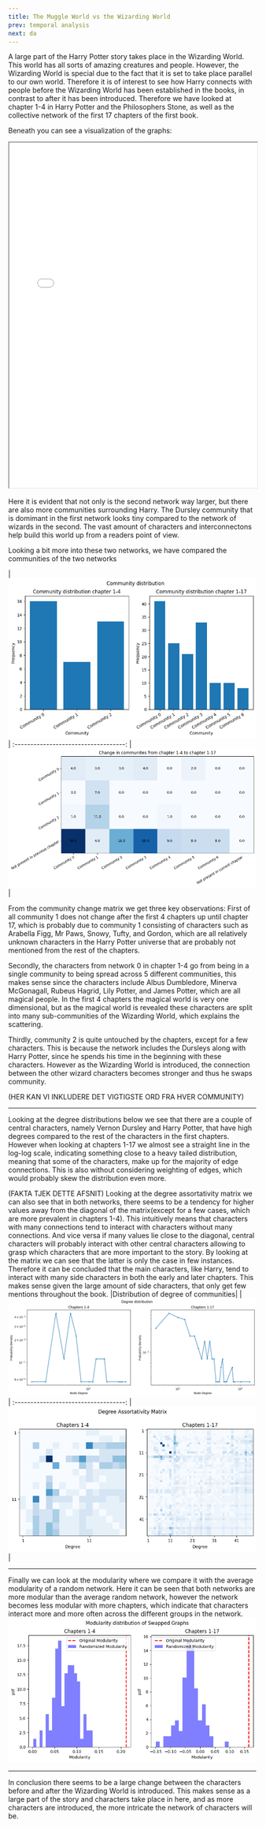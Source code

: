 ```yaml
---
title: The Muggle World vs the Wizarding World
prev: temporal analysis
next: da
---
```


A large part of the Harry Potter story takes place in the Wizarding World. This world has all sorts of amazing creatures and people. However, the Wizarding World is special due to the fact that it is set to take place parallel to our own world. Therefore it is of interest to see how Harry connects with people before the Wizarding World has been established in the books, in contrast to after it has been introduced. Therefore we have looked at chapter 1-4 in Harry Potter and the Philosophers Stone, as well as the collective network of the first 17 chapters of the first book.

Beneath you can see a visualization of the graphs:
<iframe
  src="/images/MugglesvWizards/Network.html"
  style="width:100%; height:700px;"
></iframe>

Here it is evident that not only is the second network way larger, but there are also more communities surrounding Harry. The Dursley community that is domimant in the first network looks tiny compared to the network of wizards in the second. The vast amount of characters and interconnectons help build this world up from a readers point of view.

Looking a bit more into these two networks, we have compared the communities of the two networks

|![](/images/MugglesvWizards/community_distribution.png)|
:-----------------------------------:
|![](/images/MugglesvWizards/community_change_matrix.png)|

From the community change matrix we get three key observations: First of all community 1 does not change after the first 4 chapters up until chapter 17, which is probably due to community 1 consisting of characters such as Arabella Figg, Mr Paws, Snowy, Tufty, and Gordon, which are all relatively unknown characters in the Harry Potter universe that are probably not mentioned from the rest of the chapters. 

Secondly, the characters from network 0 in chapter 1-4 go from being in a single community to being spread across 5 different communities, this makes sense since the characters include Albus Dumbledore, Minerva McGonagall, Rubeus Hagrid, Lily Potter, and James Potter, which are all magical people. In the first 4 chapters the magical world is very one dimensional, but as the magical world is revealed these characters are split into many sub-communities of the Wizarding World, which explains the scattering.

Thirdly, community 2 is quite untouched by the chapters, except for a few characters. This is because the network includes the Dursleys along with Harry Potter, since he spends his time in the beginning with these characters. However as the Wizarding World is introduced, the connection between the other wizard characters becomes stronger and thus he swaps community.

(HER KAN VI INKLUDERE DET VIGTIGSTE ORD FRA HVER COMMUNITY)
<hr class="border-b-2 border-gray-400 mt-8 mx-4">

Looking at the degree distributions below we see that there are a couple of central characters, namely Vernon Dursley and Harry Potter, that have high degrees compared to the rest of the characters in the first chapters. However when looking at chapters 1-17 we almost see a straight line in the log-log scale, indicating something close to a heavy tailed distribution, meaning that some of the characters, make up for the majority of edge connections. This is also without considering weighting of edges, which would probably skew the distribution even more. 

(FAKTA TJEK DETTE AFSNIT)
Looking at the degree assortativity matrix we can also see that in both networks, there seems to be a tendency for higher values away from the diagonal of the matrix(except for a few cases, which are more prevalent in chapters 1-4). This intuitively means that characters with many connections tend to interact with characters without many connections. And vice versa if many values lie close to the diagonal, central characters will probably interact with other central characters allowing to grasp which characters that are more important to the story. By looking at the matrix we can see that the latter is only the case in few instances. Therefore it can be concluded that the main characters, like Harry, tend to interact with many side characters in both the early and later chapters. This makes sense given the large amount of side characters, that only get few mentions throughout the book.
|Distribution of degree of communities|
|![](/images/MugglesvWizards/Degree%20distribution.png)|
:-----------------------------------:
|![](/images/MugglesvWizards/degree%20assortativity%20matrix.png)|
<hr class="border-b-2 border-gray-400 mt-8 mx-4">

Finally we can look at the modularity where we compare it with the average modularity of a random network. Here it can be seen that both networks are more modular than the average random network, however the network becomes less modular with more chapters, which indicate that characters interact more and more often across the different groups in the network.
![](/images/MugglesvWizards/modularity%20graphs.png)

<hr class="border-b-2 border-gray-400 mt-30 mx0">

In conclusion there seems to be a large change between the characters before and after the Wizarding World is introduced. This makes sense as a large part of the story and characters take place in here, and as more characters are introduced, the more intricate the network of characters will be.
